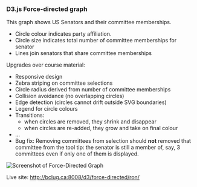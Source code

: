 ### D3.js Force-directed graph


This graph shows US Senators and their committee memberships.

* Circle colour indicates party affiliation.
* Circle size indicates total number of committee memberships for senator
* Lines join senators that share committee memberships


Upgrades over course material:

* Responsive design
* Zebra striping on committee selections
* Circle radius derived from number of committee memberships
* Collision avoidance (no overlapping circles)
* Edge detection (circles cannot drift outside SVG boundaries)
* Legend for circle colours
* Transitions:
	* when circles are removed, they shrink and disappear
	* when circles are re-added, they grow and take on final colour
* ...
* Bug fix: Removing committees from selection should **not** removed that
committee from the tool tip: the senator is still a member of, say, 3
committees even if only one of them is displayed.


![Screenshot of Force-Directed Graph](http://ronaldbarnes.ca:8008/d3/force-directed/ron/images/Force-Directed-screenshot-½-size.png)


Live site: http://bclug.ca:8008/d3/force-directed/ron/
